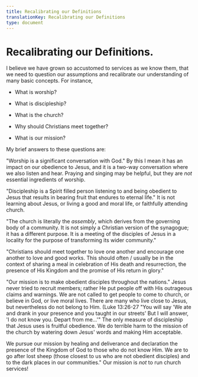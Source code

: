 ```yaml
---
title: Recalibrating our Definitions
translationKey: Recalibrating our Definitions
type: document
---
```

# Recalibrating our Definitions.

I believe we have grown so accustomed to services as we know them, that
we need to question our assumptions and recalibrate our understanding of
many basic concepts. For instance,

-   What is worship?

-   What is discipleship?

-   What is the church?

-   Why should Christians meet together?

-   What is our mission?

My brief answers to these questions are:

\"Worship is a significant conversation with God.\" By this I mean it
has an impact on our obedience to Jesus, and it is a two-way
conversation where we also listen and hear. Praying and singing may be
helpful, but they are *not* essential ingredients of worship.

\"Discipleship is a Spirit filled person listening to and being obedient
to Jesus that results in bearing fruit that endures to eternal life.\"
It is not learning about Jesus, or living a good and moral life, or
faithfully attending church.

\"The church is literally the *assembly*, which derives from the
governing body of a community. It is not simply a Christian version of
the synagogue; it has a different purpose. It is a meeting of the
disciples of Jesus in a locality for the purpose of transforming its
wider community.\"

\"Christians should meet together to love one another and encourage one
another to love and good works. This should often / usually be in the
context of sharing a meal in celebration of His death and resurrection,
the presence of His Kingdom and the promise of His return in glory.\"

\"Our mission is to make obedient disciples throughout the nations.\"
Jesus never tried to recruit members; rather He put people off with His
outrageous claims and warnings. We are not called to get people to come
to church, or believe in God, or live moral lives. There are many who
live close to Jesus, but nevertheless do not belong to Him. (Luke
13:26-27 \"You will say \'We ate and drank in your presence and you
taught in our streets\' But I will answer, \'I do not know you. Depart
from me\...\'\" The only measure of discipleship that Jesus uses is
fruitful obedience. We do terrible harm to the mission of the church by
watering down Jesus\' words and making Him acceptable.

We pursue our mission by healing and deliverance and declaration the
presence of the Kingdom of God to those who do not know Him. We are to
go after lost sheep (those closest to us who are not obedient disciples)
and to the dark places in our communities.\" Our mission is *not* to run
church services!
